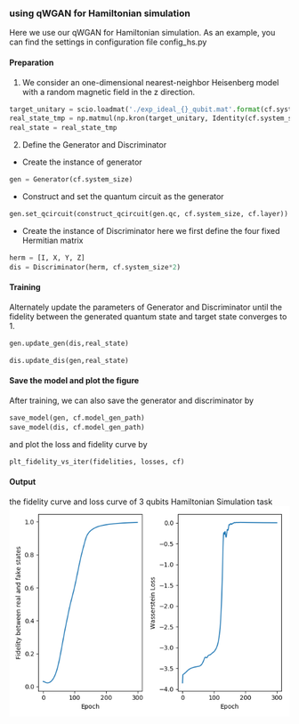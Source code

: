 ### using qWGAN for Hamiltonian simulation

Here we use our qWGAN for Hamiltonian simulation. As an example, you can find the settings in configuration file config_hs.py

#### Preparation

1. We consider an one-dimensional nearest-neighbor Heisenberg model with a random magnetic field in the z direction. 
``` python
target_unitary = scio.loadmat('./exp_ideal_{}_qubit.mat'.format(cf.system_size))['exp_ideal']
real_state_tmp = np.matmul(np.kron(target_unitary, Identity(cf.system_size)), input_state)
real_state = real_state_tmp
```
2. Define the Generator and Discriminator
* Create the instance of generator
```python
gen = Generator(cf.system_size)
```
* Construct and set the quantum circuit as the generator
``` python
gen.set_qcircuit(construct_qcircuit(gen.qc, cf.system_size, cf.layer))
```
* Create the instance of Discriminator
here we first define the four fixed Hermitian matrix
``` python
herm = [I, X, Y, Z]
dis = Discriminator(herm, cf.system_size*2)
```

#### Training
Alternately update the parameters of Generator and Discriminator until the fidelity between the generated quantum state and target state converges to 1.
``` python
gen.update_gen(dis,real_state)
```
``` python
dis.update_dis(gen,real_state)
```

#### Save the model and plot the figure
After training, we can also save the generator and discriminator by
``` python
save_model(gen, cf.model_gen_path)
save_model(dis, cf.model_gen_path)
```
and plot the loss and fidelity curve by 
``` python
plt_fidelity_vs_iter(fidelities, losses, cf)
```

#### Output
the fidelity curve and loss curve of 3 qubits Hamiltonian Simulation task
![Alt text](./figure/3qubit_hs_0.png)
